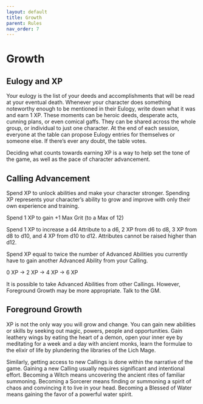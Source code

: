 ```yaml
---
layout: default
title: Growth
parent: Rules
nav_order: 7
---
```


# Growth

## Eulogy and XP

Your eulogy is the list of your deeds and accomplishments that will be read at your eventual death. Whenever your character does something noteworthy enough to be mentioned in their Eulogy, write down what it was and earn 1 XP. These moments can be heroic deeds, desperate acts, cunning plans, or even comical gaffs. They can be shared across the whole group, or individual to just one character. At the end of each session, everyone at the table can propose Eulogy entries for themselves or someone else. If there’s ever any doubt, the table votes.

Deciding what counts towards earning XP is a way to help set the tone of the game, as well as the pace of character advancement.

## Calling Advancement

Spend XP to unlock abilities and make your character stronger. Spending XP represents your character’s ability to grow and improve with only their own experience and training.

Spend 1 XP to gain +1 Max Grit (to a Max of 12)

Spend 1 XP to increase a d4 Attribute to a d6, 2 XP from d6 to d8, 3 XP from d8 to d10, and 4 XP from d10 to d12. Attributes cannot be raised higher than d12.

Spend XP equal to twice the number of Advanced Abilities you currently have to gain another Advanced Ability from your Calling. 

0 XP → 2 XP → 4 XP → 6 XP

It is possible to take Advanced Abilities from other Callings. However, Foreground Growth may be more appropriate. Talk to the GM.

## Foreground Growth

XP is not the only way you will grow and change. You can gain new abilities or skills by seeking out magic, powers, people and opportunities. Gain leathery wings by eating the heart of a demon, open your inner eye by meditating for a week and a day with ancient monks, learn the formulae to the elixir of life by plundering the libraries of the Lich Mage.

Similarly, getting access to new Callings is done within the narrative of the game. Gaining a new Calling usually requires significant and intentional effort. Becoming a Witch means  uncovering the ancient rites of familiar summoning. Becoming a Sorcerer means finding or summoning a spirit of chaos and convincing it to live in your head. Becoming a Blessed of Water means gaining the favor of a powerful water spirit.